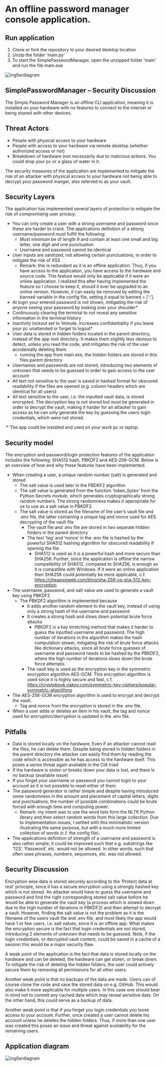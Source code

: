 <!---**An offline password manager console application.**

**Security model:**
My security model is designed to ensure the confidentiality, integrity, and availability (CIA triad) of the application and user data.
I have embedded multiple lower and higher level security layers to ensure CIA.


**Confidentiality (ensure data is kept secret or private)**
- terminal/console is continously cleared, ensuring sensitive information cannot be access by scrolling up the terminal
- when logging in your password is not revealed
- user data is stored in hidden folders 
- user data is stored in parent directory instead of root directory

**Integrity (data is trustworthy and free from tampering)**
- stored user data is hashed or encrypted
- validation of login credentials
- user inputs are sanitized, to mitigate XSS attacks
- exponentially increasing wait times for login, to mitigate e.g. dictionary attacks
- logout after inactivity

**Availability (app must be functioning as it should. Valid users must have access to only their data (principle of least privilege)**
- all points listed under Integrity, except for point one, are also layers of protection against a breach in availability


**CIA triad**
- confidentiality: prevention of loss of access to resources and data
- Integrity: prevention of unauthorized modification of data
- Availability: prevention of unauthorized disclosure of data

![ing5erdiagram](https://github.com/leaand01/simplePasswordManager/blob/master/readmeAppDiagram.drawio.png)
-->


# An offline password manager console application.


## Run application
1.	Clone or fork the repository to your desired desktop location
2.	Unzip the folder ‘main.py’
3.	To start the SimplePasswordManager, open the unzipped folder ‘main’ and run the file main.exe 

![ing5erdiagram](https://github.com/leaand01/simplePasswordManager/blob/master/app_screenshots.png)


## SimplePasswordManager – Security Discussion

The Simple Password Manager is an offline CLI application, meaning it is installed on your hardware with no features to connect to the internet or being shared with other devices. 


## Threat Actors

-	People with physical access to your hardware
-	People with access to your hardware via remote desktop (whether authorized access or not)
-	Breakdown of hardware (not necessarily due to malicious actions. You could drop your pc or a glass of water in it.

The security measures of the application are implemented to mitigate the risk of an attacker with physical access to your hardware not being able to decrypt your password manger, also referred to as your vault.


## Security Layers

The application has implemented several layers of protection to mitigate the risk of compromising user privacy:
- You can only create a user with a strong username and password since these are harder to crack. The applications definition of a strong username/password must fulfill the following:
  - Must minimum be of length 9 and contain at least one small and big letter, one digit and one punctuation
  - Username and password cannot be identical
-	User inputs are sanitized, not allowing certain punctuations, in order to mitigate the risk of XSS
    - Remark: this is redundant as it is an offline application. Thus, if you have access to the application, you have access to the hardware and source code. This feature would only be applicable if it were an online application. I realized this after having implemented the feature so I choose to keep it, should it ever be upgraded to an online version. However, it can easily be removed by editing the banned variable in the config file, setting it equal to banned = [‘:’].
-	At login your entered password is not shown, mitigating the risk of anyone seeing your password by looking over your shoulder*
-	Continuously clearing the terminal to not reveal any sensitive information in the terminal history
-	Inactivity lockout set to 1minute. Increases confidentiality if you leave your pc unattended or forget to logout*
-	User data is stored in hidden folders located in the parent directory, instead of the app root directory. It makes them slightly less obvious to detect, unless you read the code, and mitigates the risk of the user accidentally deleting them
    - running the app from main.exe, the hidden folders are stored in this files parent directory
-	Usernames and passwords are not stored, introducing two elements of unknown that needs to be guessed in order to gain access to the user account
-	All text not sensitive to the user is saved in hashed format for obscured readability if the files are opened (e.g. column headers which are identical for all users)
-	All text sensitive to the user, i.e. the inputted vault data, is stored encrypted. The decryption key is not stored but must be generated in order to decrypt the vault, making it harder for an attacker to gain access as he can only generate the key by guessing the users login credentials, which were not stored.

'* The app could be installed and used on your work pc or laptop.


## Security model

The encryption and password/login protection features of the application includes the following: SHA512 hash, PBKDF2 and AES-256-GCM. Below is an overview of how and why these features have been implemented.
-	When creating a user, a unique random number (salt) is generated and stored
    - The salt value is used later in the PBDKF2 algorithm
    - The salt value is generated from the function ‘token_bytes’ from the Python Secrets module, which generates cryptographically strong random numbers. The strong randomness makes it appropriate for us to use as a salt value in PBKDF2.
    - The salt value is stored as the filename of the user’s vault file and .env file, the latter containing a unique tag and nonce used for AES decrypting of the vault file
      - The vault file and .env file are stored in two separate hidden folders in the parent directory
      - The text ‘tag’ and ‘nonce’ in the .env file is hashed by the powerful SHA512 hashing algorithm for obscured readability if opening the file
        - SHA512 is used as it is a powerful hash and more secure than SHA256. Further, since the application is offline the narrow compatibility of SHA512, compared to SHA256, is enough as it is compatible with Windows. If it were an online application then SHA256 could potentially be more applicable, c.f. https://cheapsslweb.com/blog/sha-256-vs-sha-512-key-encryption
-	The username, password, and salt value are used to generate a vault key using PBKDF2
    - The PBKDF2 algorithm is implemented because
      - It adds another random element to the vault key, instead of using only a strong hash of the username and password
      - It creates a strong hash and slows down potential brute force attacks
        - PBKDF2 is a key stretching method that makes it harder to guess the inputted username and password. The high number of iterations in the algorithm makes the hash computation slower, mitigating the risk of brute force attacks like dictionary attacks, since all brute force guesses of username and password needs to be hashed by the PBKDF2, where the high number of iterations slows down the brute force attempts. 
      - The vault key is used as the encryption key in the symmetric encryption algorithm AES-GCM. This encryption algorithm is used since it is highly secure and fast, c.f. https://cryptobook.nakov.com/symmetric-key-ciphers/popular-symmetric-algorithms
-	The AES-256-GCM encryption algorithm is used to encrypt and decrypt the vault.
    - Tag and nonce from the encryption is stored in the .env file.
-	When a user adds or deletes an item in his vault, the tag and nonce used for encryption/decryption is updated in the .env file. 


## Pitfalls

-	Data is stored locally on the hardware. Even if an attacker cannot read the files, he can delete them. Despite being stored in hidden folders in the parent directory the attacker can easily find them by reading the code which is accessible as he has access to the hardware itself. This poses a series threat again available in the CIA triad
-	If the hardware is stolen or breaks down your data is lost, and there is no backup (available issue)
-	If you forget your username or password you cannot login to your account as it is not possible to reset either of them
-	The password generator is rather simple and despite having introduced some randomness in the amount and placement of capital letters, digits and punctuations, the number of possible combinations could be brute forced with enough time and computing power.
    - Remark: my intent was to use the word lists form the NLTK Python library and then select random words from this large collection. Due to implementation issues, I settled with this minimalistic version illustrating the same purpose, but with a much more limited collection of words (c.f. the config file).
-	The applications definition of strength of a username and password is also rather simple, it could be improved such that e.g. substrings like ‘123’, ‘Password’, etc. would not be allowed. In other words, such that often uses phrases, numbers, sequences, etc. was not allowed.


## Security Discussion

Encryption wise data is stored securely according to the ‘Protect data at rest’ principle, since it has a secure encryption using a strongly hashed key which is not stored. An attacker would have to guess the username and password and find the right corresponding stored salt value before he would be able to generate the vault key (a process which is slowed down due to the high number of iterations in PBKDF2) and then attempt to decrypt a vault. However, finding the salt value is not the problem as it is the filename of the users vault file and .env file, and most likely the app would have 1 or few users, i.e. salt values, since it is an offline app.  What makes the encryption secure is the fact that login credentials are not stored, introducing 2 elements of unknown that needs to be guessed. Note, if the login credentials, or decrypted vault content, could be saved in a cache of a session this would be a major security flaw.

A weak point of the application is the fact that data is stored locally on the hardware and can be deleted, the hardware can get stolen, or break down. To mitigate the risk of deleting the hidden folders, the user could actively secure them by removing all permissions for all other users.

Another weak point is that no backups of the data are made. Users can of course clone the code and save the stored data on e.g. GitHub. This would also make it more applicable for multiple users. In this case one should bear in mind not to commit any cached data which may reveal sensitive data. On the other hand, this could serve as a backup of data.

Another weak point is that if you forget you login credentials you loose access to your account. Further, once created a user cannot delete his account unless he deletes the hidden folders. Thus, if more than one user was created this poses an issue and threat against availability for the remaining users.


## Application diagram
![ing5erdiagram](https://github.com/leaand01/simplePasswordManager/blob/master/new_appDiagram.drawio.png)


